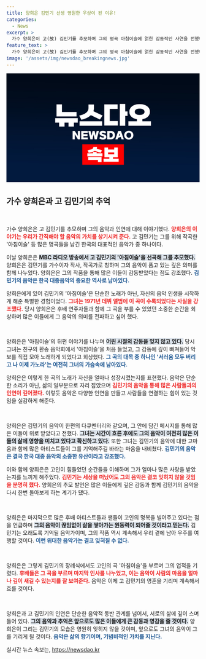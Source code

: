 ```yaml
---
title: 양희은 김민기 선생 영원한 우상이 된 이유!
categories:
  - News
excerpt: >
  가수 양희은이 고(故) 김민기를 추모하며 그의 명곡 아침이슬에 얽힌 감동적인 사연을 전했다. 김민기의 영향력 있는 음악과 고인의 마지막 길을 배웅한 후배들의 애절한 이야기에 많은 이들이 눈시울을 적셨다.
feature_text: >
  가수 양희은이 고(故) 김민기를 추모하며 그의 명곡 아침이슬에 얽힌 감동적인 사연을 전했다. 김민기의 영향력 있는 음악과 고인의 마지막 길을 배웅한 후배들의 애절한 이야기에 많은 이들이 눈시울을 적셨다.
image: '/assets/img/newsdao_breakingnews.jpg'
---
```


<p><img src="/assets/img/newsdao_breakingnews.jpg" alt="pcversion 속보" /></p>

<h2 data-ke-size="size26">가수 양희은과 고 김민기의 추억</h2>

<p data-ke-size="size16">&nbsp;</p>

<p>가수 양희은은 고 김민기를 추모하며 그의 음악과 인연에 대해 이야기했다. <b><span style="color: #ee2323;">양희은의 이야기는 우리가 간직해야 할 음악의 가치를 상기시켜 준다.</span></b> 고 김민기는 그를 위해 작곡한 '아침이슬' 등 많은 명곡들을 남긴 한국의 대표적인 음악가 중 하나이다.</p>

<p>이날 양희은은 <b><span style="background-color: #21538527;">MBC 라디오 방송에서 고 김민기의 '아침이슬'을 선곡해 그를 추모했다.</span></b> 양희은은 김민기를 가수이자 작사, 작곡가로 칭하며 그의 음악이 품고 있는 깊은 의미를 함께 나누었다. 양희은은 그의 작품을 통해 많은 이들이 감동받았다는 점도 강조했다. <b><span style="color: #1a5490;">김민기의 음악은 한국 대중음악의 중요한 역사로 남아있다.</span></b></p>

<p>양희은에게 있어 김민기의 '아침이슬'은 단순한 노래가 아닌, 자신의 음악 인생을 시작하게 해준 특별한 경험이었다. <b><span style="color: #ee2323;">그녀는 1971년 데뷔 앨범에 이 곡이 수록되었다는 사실을 강조했다.</span></b> 당시 양희은은 후배 연주자들과 함께 그 곡을 부를 수 있었던 소중한 순간을 회상하며 많은 이들에게 그 음악의 의미를 전파하고 싶어 했다.</p>

<p data-ke-size="size16">&nbsp;</p>

<p>양희은은 '아침이슬'의 뒤편 이야기를 나누며 <b><span style="background-color: #21538527;">어린 시절의 감동을 잊지 않고 있다.</span></b> 당시 그녀는 친구의 환송 음악회에서 '아침이슬'을 처음 들었고, 그 감동에 깊이 빠져들어 악보를 직접 모아 노래하게 되었다고 회상했다. <b><span style="color: #1a5490;">그 곡의 대목 중 하나인 '서러움 모두 버리고 나 이제 가노라'는 여전히 그녀의 가슴속에 남아있다.</span></b></p>

<p>양희은은 이렇게 한 곡의 노래가 자신을 얼마나 성장시켰는지를 표현했다. 음악은 단순한 소리가 아닌, 삶의 일부분으로 자리 잡았으며 <b><span style="color: #ee2323;">김민기의 음악을 통해 많은 사람들과의 인연이 깊어졌다.</span></b> 이렇듯 음악은 다양한 인연을 만들고 사람들을 연결하는 힘이 있는 것임을 실감하게 해준다.</p>

<p data-ke-size="size16">&nbsp;</p>

<p>양희은은 김민기의 음악이 한편의 다큐멘터리와 같으며, 그 안에 담긴 메시지를 통해 많은 이들이 위로 받았다고 전했다. <b><span style="background-color: #21538527;">그녀는 시간이 흐른 후에도 그의 음악이 여전히 많은 이들의 삶에 영향을 미치고 있다고 확신하고 있다.</span></b> 또한 그녀는 김민기의 음악에 대한 고마움과 함께 많은 아티스트들이 그를 기억해주길 바라는 마음을 내비쳤다. <b><span style="color: #1a5490;">김민기의 음악은 결국 한국 대중 음악의 소중한 유산이라고 강조했다.</span></b></p>

<p>이와 함께 양희은은 고인이 힘들었던 순간들을 이해하며 그가 얼마나 많은 사랑을 받았는지를 느끼게 해주었다. <b><span style="color: #ee2323;">김민기는 세상을 떠났어도 그의 음악은 결코 잊히지 않을 것임을 분명히 했다.</span></b> 양희은의 추모 발언은 많은 이들에게 깊은 감동과 함께 김민기의 음악을 다시 한번 돌아보게 하는 계기가 됐다.</p>

<p data-ke-size="size16">&nbsp;</p>

<p>양희은은 마지막으로 많은 후배 아티스트들과 팬들이 고인의 명복을 빌어주고 있다는 점을 언급하며 <b><span style="background-color: #21538527;">그의 음악이 끊임없이 삶을 쌓아가는 원동력이 되어줄 것이라고 믿는다.</span></b> 김민기는 오래도록 기억될 음악가이며, 그의 작품 역시 계속해서 우리 곁에 남아 우주를 여행할 것이다. <b><span style="color: #1a5490;">이런 위대한 음악가는 결코 잊혀질 수 없다.</span></b></p>

<p data-ke-size="size16">&nbsp;</p>

<p>양희은은 그렇게 김민기의 장례식에서도 고인의 곡 '아침이슬'을 부르며 그의 업적을 기렸다. <b><span style="color: #ee2323;">후배들은 그 곡을 부르며 마지막 인사를 나누었고, 이는 음악이 사람의 마음을 얼마나 깊이 새길 수 있는지를 잘 보여준다.</span></b> 음악은 이제 고 김민기의 영혼을 기리며 계속해서 흐를 것이다. </p>

<p data-ke-size="size16">&nbsp;</p>

<p>양희은과 고 김민기의 인연은 단순한 음악적 동반 관계를 넘어서, 서로의 삶에 깊이 스며들어 있다. <b><span style="background-color: #21538527;">그의 음악과 추억은 앞으로도 많은 이들에게 큰 감동과 영감을 줄 것이다.</span></b> 양희은이 그리는 김민기의 모습은 영원히 잊히지 않을 것이며, 앞으로도 그녀의 음악이 그를 기리게 될 것이다. <b><span style="color: #1a5490;">음악은 삶의 향기이며, 기념비적인 가치를 지닌다.</span></b></p>
실시간 뉴스 속보는, <a href="https://newsdao.kr" rel="dofollow">https://newsdao.kr</a>


